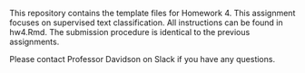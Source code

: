This repository contains the template files for Homework 4. This assignment focuses on supervised text classification. All instructions can be found in hw4.Rmd. The submission procedure is identical to the previous assignments.

Please contact Professor Davidson on Slack if you have any questions.
